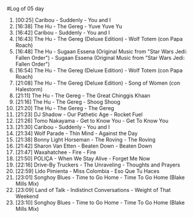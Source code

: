 #Log of 05 day

1. [00:25] Caribou - Suddenly - You and I
1. [16:38] The Hu - The Gereg - Yuve Yuve Yu
1. [16:42] Caribou - Suddenly - You and I
1. [16:43] The Hu - The Gereg (Deluxe Edition) - Wolf Totem (con Papa Roach)
1. [16:48] The Hu - Sugaan Essena (Original Music from "Star Wars Jedi: Fallen Order") - Sugaan Essena (Original Music from "Star Wars Jedi: Fallen Order")
1. [16:54] The Hu - The Gereg (Deluxe Edition) - Wolf Totem (con Papa Roach)
1. [21:08] The Hu - The Gereg (Deluxe Edition) - Song of Women (con Halestorm)
1. [21:11] The Hu - The Gereg - The Great Chinggis Khaan
1. [21:16] The Hu - The Gereg - Shoog Shoog
1. [21:20] The Hu - The Gereg - The Gereg
1. [21:23] DJ Shadow - Our Pathetic Age - Rocket Fuel
1. [21:26] Tomo Nakayama - Get to Know You - Get To Know You
1. [21:30] Caribou - Suddenly - You and I
1. [21:34] Wolf Parade - Thin Mind - Against the Day
1. [21:38] Bonny Light Horseman - The Roving - The Roving
1. [21:42] Sharon Van Etten - Beaten Down - Beaten Down
1. [21:47] Waxahatchee - Fire - Fire
1. [21:50] POLIÇA - When We Stay Alive - Forget Me Now
1. [22:16] Drive-By Truckers - The Unraveling - Thoughts and Prayers
1. [22:59] Lido Pimienta - Miss Colombia - Eso Que Tu Haces
1. [23:01] Songhoy Blues - Time to Go Home - Time To Go Home (Blake Mills Mix)
1. [23:09] Land of Talk - Indistinct Conversations - Weight of That Weekend
1. [23:10] Songhoy Blues - Time to Go Home - Time To Go Home (Blake Mills Mix)
